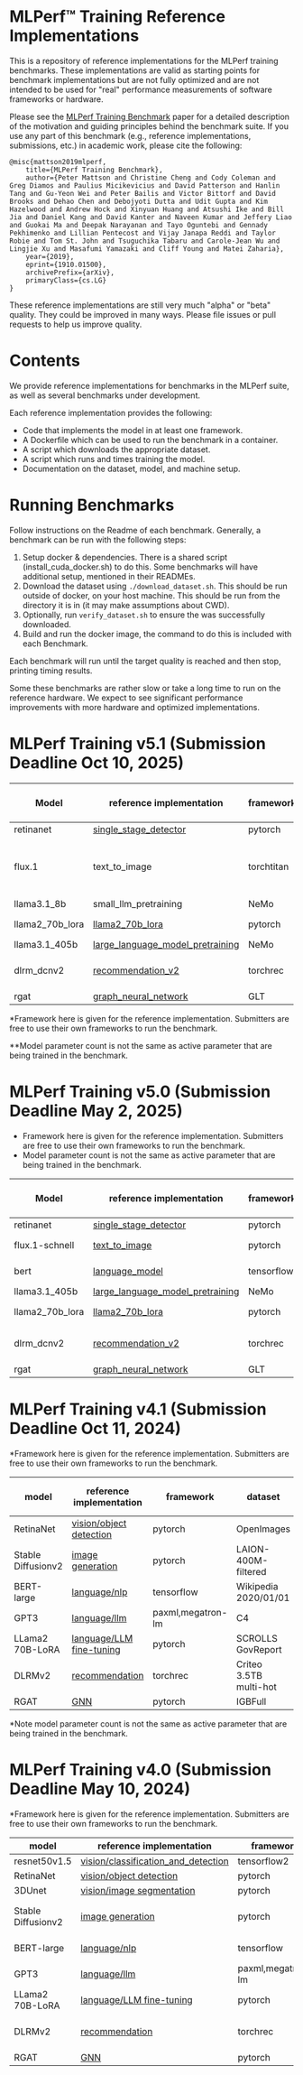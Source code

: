 # MLPerf™ Training Reference Implementations

This is a repository of reference implementations for the MLPerf training benchmarks. These implementations are valid as starting points for benchmark implementations but are not fully optimized and are not intended to be used for "real" performance measurements of software frameworks or hardware. 

Please see the [MLPerf Training Benchmark](https://arxiv.org/abs/1910.01500) paper for a detailed description of the motivation and guiding principles behind the benchmark suite. If you use any part of this benchmark (e.g., reference implementations, submissions, etc.) in academic work, please cite the following:

```
@misc{mattson2019mlperf,
    title={MLPerf Training Benchmark},
    author={Peter Mattson and Christine Cheng and Cody Coleman and Greg Diamos and Paulius Micikevicius and David Patterson and Hanlin Tang and Gu-Yeon Wei and Peter Bailis and Victor Bittorf and David Brooks and Dehao Chen and Debojyoti Dutta and Udit Gupta and Kim Hazelwood and Andrew Hock and Xinyuan Huang and Atsushi Ike and Bill Jia and Daniel Kang and David Kanter and Naveen Kumar and Jeffery Liao and Guokai Ma and Deepak Narayanan and Tayo Oguntebi and Gennady Pekhimenko and Lillian Pentecost and Vijay Janapa Reddi and Taylor Robie and Tom St. John and Tsuguchika Tabaru and Carole-Jean Wu and Lingjie Xu and Masafumi Yamazaki and Cliff Young and Matei Zaharia},
    year={2019},
    eprint={1910.01500},
    archivePrefix={arXiv},
    primaryClass={cs.LG}
}
```

These reference implementations are still very much "alpha" or "beta" quality. They could be improved in many ways. Please file issues or pull requests to help us improve quality.

# Contents

We provide reference implementations for benchmarks in the MLPerf suite, as well as several benchmarks under development. 

Each reference implementation provides the following:
 
* Code that implements the model in at least one framework.
* A Dockerfile which can be used to run the benchmark in a container.
* A script which downloads the appropriate dataset.
* A script which runs and times training the model.
* Documentation on the dataset, model, and machine setup.

# Running Benchmarks

Follow instructions on the Readme of each benchmark. Generally, a benchmark can be run with the following steps:

1. Setup docker & dependencies. There is a shared script (install_cuda_docker.sh) to do this. Some benchmarks will have additional setup, mentioned in their READMEs.
2. Download the dataset using `./download_dataset.sh`. This should be run outside of docker, on your host machine. This should be run from the directory it is in (it may make assumptions about CWD).
3. Optionally, run `verify_dataset.sh` to ensure the was successfully downloaded.
4. Build and run the docker image, the command to do this is included with each Benchmark. 

Each benchmark will run until the target quality is reached and then stop, printing timing results.

Some these benchmarks are rather slow or take a long time to run on the reference hardware. We expect to see significant performance improvements with more hardware and optimized implementations.

# MLPerf Training v5.1 (Submission Deadline Oct 10, 2025)

| Model | reference implementation | framework* | dataset | model parameter count**
| ---- | ---- | ---- | ---- | ----
| retinanet | [single_stage_detector](https://github.com/mlcommons/training/tree/master/single_stage_detector) | pytorch | OpenImages | 37M
| flux.1 | text_to_image | torchtitan | CC12M, COCO-2014 subset for eval | 12B
| llama3.1_8b | small_llm_pretraining | NeMo | C4 | 8b
| llama2_70b_lora | [llama2_70b_lora](https://github.com/mlcommons/training/tree/master/llama2_70b_lora) | pytorch | SCROLLS GovReport | 70B
| llama3.1_405b | [large_language_model_pretraining](https://github.com/mlcommons/training/tree/master/large_language_model_pretraining) | NeMo | C4 | 405B
| dlrm_dcnv2 | [recommendation_v2](https://github.com/mlcommons/training/tree/master/recommendation_v2/torchrec_dlrm) | torchrec | Criteo 3.5TB multi-hot | 167M
| rgat | [graph_neural_network](https://github.com/mlcommons/training/tree/master/graph_neural_network) | GLT | IGBFull | 25M

*Framework here is given for the reference implementation. Submitters are free to use their own frameworks to run the benchmark.
 
**Model parameter count is not the same as active parameter that are being trained in the benchmark. 

# MLPerf Training v5.0 (Submission Deadline May 2, 2025)

* Framework here is given for the reference implementation. Submitters are free to use their own frameworks to run the benchmark. 
* Model parameter count is not the same as active parameter that are being trained in the benchmark. 

| Model | reference implementation | framework | dataset | model parameter count
| ---- | ---- | ---- | ---- | ----
| retinanet | [single_stage_detector](https://github.com/mlcommons/training/tree/master/single_stage_detector) | pytorch | OpenImages | 37M
| flux.1-schnell| [text_to_image](https://github.com/mlcommons/training/tree/master/text_to_image) | pytorch | CC12M subset | 11.9B
| bert | [language_model](https://github.com/mlcommons/training/tree/master/language_model/tensorflow/bert) | tensorflow | Wikipedia 2020/01/01 | 340M
| llama3.1_405b | [large_language_model_pretraining](https://github.com/mlcommons/training/tree/master/large_language_model_pretraining) | NeMo | C4 | 405B
| llama2_70b_lora | [llama2_70b_lora](https://github.com/mlcommons/training/tree/master/llama2_70b_lora) | pytorch | SCROLLS GovReport | 70B
| dlrm_dcnv2 | [recommendation_v2](https://github.com/mlcommons/training/tree/master/recommendation_v2/torchrec_dlrm) | torchrec | Criteo 3.5TB multi-hot | 167M
| rgat | [graph_neural_network](https://github.com/mlcommons/training/tree/master/graph_neural_network) | GLT | IGBFull | 25M

# MLPerf Training v4.1 (Submission Deadline Oct 11, 2024)
*Framework here is given for the reference implementation. Submitters are free to use their own frameworks to run the benchmark.

| model | reference implementation | framework | dataset | model parameter count
| ---- | ---- | ---- | ---- | ----
| RetinaNet | [vision/object detection](https://github.com/mlcommons/training/tree/master/single_stage_detector) | pytorch | OpenImages | 37M
| Stable Diffusionv2 | [image generation](https://github.com/mlcommons/training/tree/master/stable_diffusion) | pytorch | LAION-400M-filtered | 865M
| BERT-large | [language/nlp](https://github.com/mlcommons/training/tree/master/language_model/tensorflow/bert) | tensorflow | Wikipedia 2020/01/01 | 340M
| GPT3 | [language/llm](https://github.com/mlcommons/training/tree/master/large_language_model) | paxml,megatron-lm | C4 | 175B
| LLama2 70B-LoRA | [language/LLM fine-tuning](https://github.com/mlcommons/training/tree/master/llama2_70b_lora) | pytorch | SCROLLS GovReport | 70B
| DLRMv2 | [recommendation](https://github.com/mlcommons/training/tree/master/recommendation_v2/torchrec_dlrm) | torchrec | Criteo 3.5TB multi-hot | 167M
| RGAT | [GNN](https://github.com/mlcommons/training/tree/master/graph_neural_network) | pytorch | IGBFull | 25M 

*Note model parameter count is not the same as active parameter that are being trained in the benchmark. 

# MLPerf Training v4.0 (Submission Deadline May 10, 2024)
*Framework here is given for the reference implementation. Submitters are free to use their own frameworks to run the benchmark.

| model | reference implementation | framework | dataset
| ---- | ---- | ---- | ---- |
| resnet50v1.5 | [vision/classification_and_detection](https://github.com/mlcommons/training/tree/master/image_classification) | tensorflow2 | Imagenet
| RetinaNet | [vision/object detection](https://github.com/mlcommons/training/tree/master/single_stage_detector) | pytorch | OpenImages
| 3DUnet | [vision/image segmentation](https://github.com/mlcommons/training/tree/master/image_segmentation/pytorch) | pytorch | KiTS19
| Stable Diffusionv2 | [image generation](https://github.com/mlcommons/training/tree/master/stable_diffusion) | pytorch | LAION-400M-filtered
| BERT-large | [language/nlp](https://github.com/mlcommons/training/tree/master/language_model/tensorflow/bert) | tensorflow | Wikipedia 2020/01/01
| GPT3 | [language/llm](https://github.com/mlcommons/training/tree/master/large_language_model) | paxml,megatron-lm | C4
| LLama2 70B-LoRA | [language/LLM fine-tuning](https://github.com/mlcommons/training/tree/master/llama2_70b_lora) | pytorch | SCROLLS GovReport
| DLRMv2 | [recommendation](https://github.com/mlcommons/training/tree/master/recommendation_v2/torchrec_dlrm) | torchrec | Criteo 3.5TB multi-hot
| RGAT | [GNN](https://github.com/mlcommons/training/tree/master/graph_neural_network) | pytorch | IGBFull



